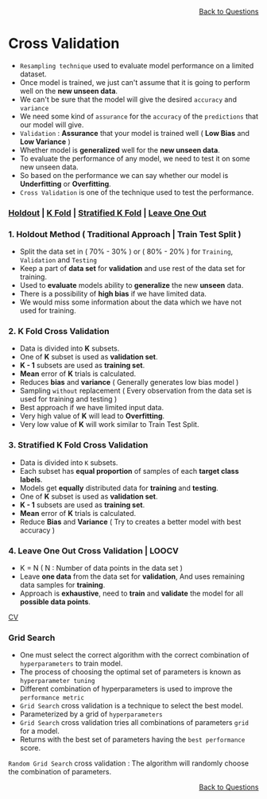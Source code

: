 <p align='right'><a align="right" href="https://github.com/KIRANKUMAR7296/Library/blob/main/Interview.md">Back to Questions</a></p>

# Cross Validation

- `Resampling technique` used to evaluate model performance on a limited dataset.
- Once model is trained, we just can't assume that it is going to perform well on the **new unseen data**.
- We can't be sure that the model will give the desired `accuracy` and `variance`
- We need some kind of `assurance` for the `accuracy` of the `predictions` that our model will give. 
- `Validation` : **Assurance** that your model is trained well ( **Low Bias** and **Low Variance** ) 
- Whether model is **generalized** well for the **new unseen data**.
- To evaluate the performance of any model, we need to test it on some new unseen data.
- So based on the performance we can say whether our model is **Underfitting** or **Overfitting**.
- `Cross Validation` is one of the technique used to test the performance.

<h3><a href='#hold'>Holdout</a> | <a href='#kfold'>K Fold</a> | <a href='#skfold'>Stratified K Fold</a> | <a href='#loocv'>Leave One Out</a> </h3>

<h3 name='hold'> 1. Holdout Method ( Traditional Approach | Train Test Split )</h3>

- Split the data set in ( 70% - 30% ) or ( 80% - 20% ) for `Training`, `Validation` and `Testing`
- Keep a part of **data set** for **validation** and use rest of the data set for training.
- Used to **evaluate** models ability to **generalize** the new **unseen** data.
- There is a possibility of **high bias** if we have limited data.
- We would miss some information about the data which we have not used for training.

<h3 name='kfold'> 2. K Fold Cross Validation</h3>

- Data is divided into **K** subsets.
- One of **K** subset is used as **validation set**.
- **K - 1** subsets are used as **training set**.
- **Mean** error of **K** trials is calculated.
- Reduces **bias** and **variance** ( Generally generates low bias model )
- Sampling `without` replacement ( Every observation from the data set is used for training and testing )
- Best approach if we have limited input data.
- Very high value of **K** will lead to **Overfitting**.
- Very low value of **K** will work similar to Train Test Split.

<h3 name='skfold'> 3. Stratified K Fold Cross Validation</h3>

- Data is divided into `K` subsets.
- Each subset has **equal proportion** of samples of each **target class labels**.
- Models get **equally** distributed data for **training** and **testing**.
- One of **K** subset is used as **validation set**.
- **K - 1** subsets are used as **training set**.
- **Mean** error of **K** trials is calculated.
- Reduce **Bias** and **Variance** ( Try to creates a better model with best accuracy )

<h3 name='loocv'> 4. Leave One Out Cross Validation | LOOCV</h3>

- K = N ( N : Number of data points in the data set )
- Leave **one data** from the data set for **validation**, And uses remaining data samples for **training**.
- Approach is **exhaustive**, need to **train** and **validate** the model for all **possible data points**.

[CV](https://amueller.github.io/ml-training-intro/slides/03-cross-validation-grid-search.html#21)

### Grid Search
- One must select the correct algorithm with the correct combination of `hyperparameters` to train model.
- The process of choosing the optimal set of parameters is known as `hyperparameter tuning`
- Different combination of hyperparameters is used to improve the `performance metric`
- `Grid Search` cross validation is a technique to select the best model. 
- Parameterized by a grid of `hyperparameters`
- `Grid Search` cross validation tries all combinations of parameters `grid` for a model. 
- Returns with the best set of parameters having the `best performance` score.

`Random Grid Search` cross validation : The algorithm will randomly choose the combination of parameters. 

<p align='right'><a align="right" href="https://github.com/KIRANKUMAR7296/Library/blob/main/Interview.md">Back to Questions</a></p>
